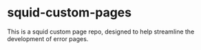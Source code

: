# squid-custom-pages
This is a squid custom page repo, designed to help streamline the development of error pages.
